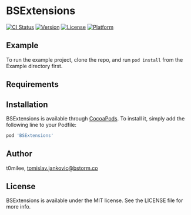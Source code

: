 # BSExtensions

[![CI Status](http://img.shields.io/travis/t0milee/BSExtensions.svg?style=flat)](https://travis-ci.org/t0milee/BSExtensions)
[![Version](https://img.shields.io/cocoapods/v/BSExtensions.svg?style=flat)](http://cocoapods.org/pods/BSExtensions)
[![License](https://img.shields.io/cocoapods/l/BSExtensions.svg?style=flat)](http://cocoapods.org/pods/BSExtensions)
[![Platform](https://img.shields.io/cocoapods/p/BSExtensions.svg?style=flat)](http://cocoapods.org/pods/BSExtensions)

## Example

To run the example project, clone the repo, and run `pod install` from the Example directory first.

## Requirements

## Installation

BSExtensions is available through [CocoaPods](http://cocoapods.org). To install
it, simply add the following line to your Podfile:

```ruby
pod 'BSExtensions'
```

## Author

t0milee, tomislav.jankovic@bstorm.co

## License

BSExtensions is available under the MIT license. See the LICENSE file for more info.

